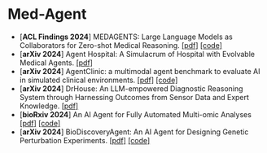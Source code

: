 # Med-Agent

- [**ACL Findings 2024**] MEDAGENTS: Large Language Models as Collaborators for Zero-shot Medical Reasoning. [[pdf]](https://arxiv.org/pdf/2311.10537) [[code]](https://github.com/gersteinlab/MedAgents)
- [**arXiv 2024**] Agent Hospital: A Simulacrum of Hospital with Evolvable Medical Agents. [[pdf]](https://arxiv.org/abs/2405.02957) 
- [**arXiv 2024**] AgentClinic: a multimodal agent benchmark to evaluate AI in simulated clinical environments. [[pdf]](https://arxiv.org/pdf/2405.07960) [[code]](https://github.com/samuelschmidgall/AgentClinic)
- [**arXiv 2024**] DrHouse: An LLM-empowered Diagnostic Reasoning System through Harnessing Outcomes from Sensor Data and Expert Knowledge. [[pdf]](https://arxiv.org/pdf/2405.12541)
- [**bioRxiv 2024**] An AI Agent for Fully Automated Multi-omic Analyses [[pdf]](https://www.biorxiv.org/content/10.1101/2023.09.08.556814v3.full.pdf+html) [[code]](https://github.com/JoshuaChou2018/AutoBA/)
- [**arXiv 2024**] BioDiscoveryAgent: An AI Agent for Designing Genetic Perturbation Experiments. [[pdf]](https://arxiv.org/pdf/2405.17631) [[code]](https://github.com/snap-stanford/BioDiscoveryAgent)
